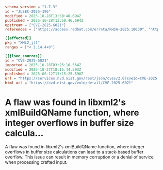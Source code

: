 ```toml
schema_version = "1.7.3"
id = "JLSEC-2025-196"
modified = 2025-10-28T13:50:46.694Z
published = 2025-10-28T13:50:46.694Z
upstream = ["CVE-2025-6021"]
references = ["https://access.redhat.com/errata/RHSA-2025:10630", "https://access.redhat.com/errata/RHSA-2025:10698", "https://access.redhat.com/errata/RHSA-2025:10699", "https://access.redhat.com/errata/RHSA-2025:11580", "https://access.redhat.com/errata/RHSA-2025:12098", "https://access.redhat.com/errata/RHSA-2025:12099", "https://access.redhat.com/errata/RHSA-2025:12199", "https://access.redhat.com/errata/RHSA-2025:12237", "https://access.redhat.com/errata/RHSA-2025:12239", "https://access.redhat.com/errata/RHSA-2025:12240", "https://access.redhat.com/errata/RHSA-2025:12241", "https://access.redhat.com/errata/RHSA-2025:13267", "https://access.redhat.com/errata/RHSA-2025:13289", "https://access.redhat.com/errata/RHSA-2025:13325", "https://access.redhat.com/errata/RHSA-2025:13335", "https://access.redhat.com/errata/RHSA-2025:13336", "https://access.redhat.com/errata/RHSA-2025:14059", "https://access.redhat.com/errata/RHSA-2025:14396", "https://access.redhat.com/errata/RHSA-2025:15308", "https://access.redhat.com/errata/RHSA-2025:15672", "https://access.redhat.com/errata/RHSA-2025:19020", "https://access.redhat.com/security/cve/CVE-2025-6021", "https://bugzilla.redhat.com/show_bug.cgi?id=2372406", "https://gitlab.gnome.org/GNOME/libxml2/-/issues/926"]

[[affected]]
pkg = "XML2_jll"
ranges = ["< 2.14.4+0"]

[[jlsec_sources]]
id = "CVE-2025-6021"
imported = 2025-10-28T03:25:16.564Z
modified = 2025-10-27T18:15:44.393Z
published = 2025-06-12T13:15:25.590Z
url = "https://services.nvd.nist.gov/rest/json/cves/2.0?cveId=CVE-2025-6021"
html_url = "https://nvd.nist.gov/vuln/detail/CVE-2025-6021"
```

# A flaw was found in libxml2's xmlBuildQName function, where integer overflows in buffer size calcula...

A flaw was found in libxml2's xmlBuildQName function, where integer overflows in buffer size calculations can lead to a stack-based buffer overflow. This issue can result in memory corruption or a denial of service when processing crafted input.

